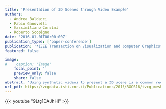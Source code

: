 ```yaml
---
title: 'Presentation of 3D Scenes through Video Example'
authors:
  - Andrea Baldacci
  - Fabio Ganovelli
  - Massimiliano Corsini
  - Roberto Scopigno
date: '2016-01-01T00:00:00Z'
publication_types: ['paper-conference']
publication: '*IEEE Transaction on Visualization and Computer Graphics*'
featured: false

image:
#    caption: 'Image'
    focal_point: ''
    preview_only: false
    share: false
abstract: 'Using synthetic videos to present a 3D scene is a common requirement for architects, designers, engineers or Cultural Heritage professionals however it is usually time consuming and, in order to obtain high quality results, the support of a film maker/computer animation expert is necessary. We introduce an alternative approach that takes the 3D scene of interest and an example video as input, and automatically produces a video of the input scene that resembles the given video example. In other words, our algorithm allows the user to ''replicate'' an existing video, on a different 3D scene. We build on the intuition that a video sequence of a static environment is strongly characterized by its optical flow, or, in other words, that two videos are similar if their optical flows are similar. We therefore recast the problem as producing a video of the input scene whose optical flow is similar to the optical flow of the input video. Our intuition is supported by a user-study specifically designed to verify this statement. We have successfully tested our approach on several scenes and input videos, some of which are reported in the accompanying material of this paper.'
url_pdf: https://vcgdata.isti.cnr.it/Publications/2016/BGCS16/tvcg_meshtrailer.pdf
---
```


{{< youtube "9Ltg1DAJhHI" >}}


